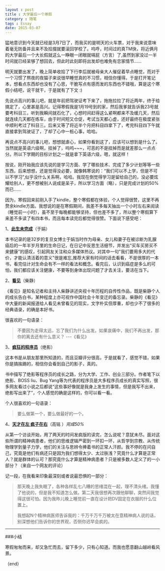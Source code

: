 ```yaml
---
layout : post
title : 大学最后一个寒假
category : 随笔
tags : Essay
date: 2015-03-07
---
```

猛地意识到今天就已经是3月7日了，而我买的是明天的火车票，对于我来说意味着毫无防备并且来不及拾掇就要滚回学校了。呜呼，时间过的真TM快，将近俩月的大学最后一个大长假就这么一睁眼一闭眼就嗝屁（方言）了,虽然到家没过一半时间就已经呆够了想回去，但此时此刻即将出发却也难免有恋家情节......

明天就要出发了，晚上简单收拾了下行李后就被母亲大人催促着早点睡觉，而对于一个习惯了熬夜的夜猫子来说很早睡觉真的不习惯，相信你懂得。于是打开笔记本，想看点东西却也没有了心思，干脆写点有感而发的东西也不错哦，算是这个寒假小结吧，说干就干，于是就有了下文 :)

<!--more-->

先说点高兴的事儿吧，就是年前把驾驶证考下来了，拖拖拉拉了将近两年，终于给搞定了，心里甚是高兴。记得寒假我是1月19号到的家，然后我爹就告诉我23号就要考科目三，听到我瞬间就石化了，心想时间赶得这么紧啊都来不及缓几天，然后就连续几天都在练车，由于时间短又仓促，考试当天都心虚，还好最终在极度紧张中顺利考过了科目三。后来又等了将近半个月把科目四拿下了，考完科目四下午就直接拿到驾驶证了，了却了心中一桩心事，哈哈。

再说点不高兴的事儿吧，想想就虐心，如果你看到这了，应该可以想到是什么了。当然就是英语六级啊，挂掉了，呜呜~~~，可恶的不是挂掉而是就差那么一点点分。所以下学期的目标计划之一就是拿下英语六级，嗯，就这样！

按说，刚开始我应该先说的是学习方面、学了哪些技术、完成了多少计划等等一些东西，后来想想，还是觉得没必要，就像韩寒说的：“我们可以不上学，但是不可以不学习”,似乎没什么关系啊，哈哈。我现在倒觉得学习是留给自己的，没必要炫耀给别人，更不想被别人说成是呆子，所以学习方面（略），只是完成计划的50%而已......

因为，寒假回来前刚入手了kindle，整个寒假都在体验，个人觉得很赞，这里不再赘余kindle方面。我想说的是在寒假期间，我差不多每天抽出一个小时左右来阅读（睡觉前一小时），虽不至于每晚都能够坚持，但也差不多了，所以整个寒假算下来差不多读了有四本书，而且每本读完后都觉得很赞。下面说下感受吧：

1、**[此生未完成](http://book.douban.com/subject/6397275/)**（于娟）

本书记录的是32岁的复旦女博士于娟当时作为母亲、女儿和妻子在被诊断为乳腺癌后的一年半岁月里的生命日记，在日记中反思生活细节，并发出“买车买房买不来健康”的感叹，引起网友关注和众多媒体热议。对其中一句"我们要用多大的代价，才能认清活着的意义"很是难忘,推荐大家有时间的话去看看，不是很厚的一本书，看完估计对生命会有不一样的看法和概念。看完后，认识到癌症是多么的可怕，我们都应该关注健康，不要等到身体出现问题了才去关注，要活在当下。

2、**[看见](http://book.douban.com/subject/20427187/)**（柴静）

《看见》是知名记者和主持人柴静讲述央视十年历程的自传性作品，既是柴静个人的成长告白书，某种程度上亦可视作中国社会十年变迁的备忘录。柴静的《看见》中大量的新闻报道给人看见未曾看见的现实，文字朴实但厚重，却也少不了很多的经典语录，的确是本好书。

很喜欢的一句语录：

> 不要因为走得太远，忘了我们为什么出发。如果哀痛中，我们不再出发，那你的离去还有什么意义？
> ---《看见》

3、**[疯狂的程序员](http://book.douban.com/subject/3267945/)**（绝影）

这本书是从朋友那里所知道的，而且豆瓣评分很高，于是就看了，感觉不错，如果你是搞挨踢的，相信你会看到自己的影子，真的。

书中描写了绝影等程序员的成长之路，分为大学、工作、创业三部分。作者笔下以绝影、BOSS liu、Bug Yang等为代表的程序员是大多程序员成长的真实写照，很多网友看过小说之后都说“这些事好像就是我身上发生的事情，但是我写不出来，绝影写出来了”，个人感觉的确是这样的，你可以看一看。

个人很喜欢的一句语录：

> 要么做第一个，要么做最好的一个。   

4、**[天才在左 疯子在右](http://book.douban.com/subject/4242172/)**（高铭 ）_完成50%_

从第一个访谈开始，用了两天的时间发疯版的读完，怎么说呢？意犹未尽。面对这些所谓的精神病患者，他们的思维逻辑严密到一环扣一环，从哲学到宗教、从传统物理学到量子力学，他们的关注与思辨令捧着书的正常人汗颜。我不停的在问自己，究竟是他们有病还只是因为我们想得太少、太过肤浅？究竟什么才算是正常人？就是群体的认可？那究竟什么才算是精神病患者？只是被多数人定义了的一小部分？（来自一个网友的评论）

记一段，在我看来印象最深刻或者说最恐惧的一部分：

> 那天晚上我失眠了，各种各样乱七八糟的思绪混在一起，理不清头绪。我懂了他说的，但是我不知道怎么做。第二天我很想再次跟他聊聊，突然间我觉得这很可怕。因为我昨儿晚上睡觉前一直在设计把DV固定在衣服的什么位置上。
> 
> 我想起N个精神病医师告诉我的：千万千万千万被太在意精神病人说的话，别深想他们告诉你的世界观，否侧你迟早会疯的。

---

###小结

寒假匆匆而来，却又急忙而去，留下多少，只有心知道。而我也愿意翻山越岭看风景。

（end）


